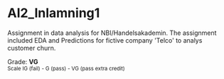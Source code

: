 # AI2_Inlamning1

Assignment in data analysis for NBI/Handelsakademin.
The assignment included EDA and Predictions for fictive company 'Telco' to analys customer churn.

Grade: **VG**<br />
<sub>Scale IG (fail) - G (pass) - VG (pass extra credit)</sub>
